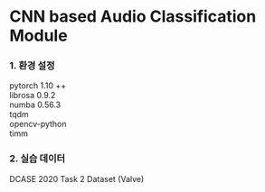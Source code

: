 # CNN based Audio Classification Module

### 1. 환경 설정
pytorch 1.10 ++  
librosa 0.9.2  
numba 0.56.3  
tqdm  
opencv-python  
timm  


### 2. 실습 데이터  
DCASE 2020 Task 2 Dataset (Valve)  

